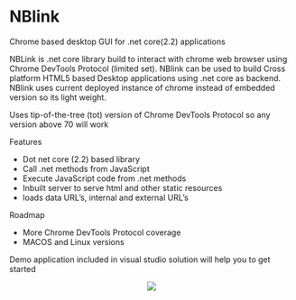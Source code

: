 # NBlink
Chrome based desktop GUI for .net core(2.2) applications


NBLink is .net core library build to interact with chrome web browser using Chrome DevTools Protocol (limited set). NBlink can be used to build Cross platform HTML5 based Desktop applications using .net core as backend. NBlink uses current deployed instance of chrome instead of embedded version so its light weight.

Uses tip-of-the-tree (tot) version of Chrome DevTools Protocol so any version above 70 will work 

Features
- Dot net core (2.2) based library 
- Call .net methods from JavaScript
- Execute JavaScript code from .net methods   
- Inbuilt server to serve html and other static resources
- loads data URL’s, internal and external URL’s

Roadmap
- More Chrome DevTools Protocol coverage 
- MACOS and Linux versions

Demo application included in visual studio solution will help you to get started

<p align="center"><img src="examples/counter/counter.gif" /></p>
